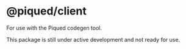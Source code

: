 # @piqued/client

For use with the Piqued codegen tool.

This package is still under active development and not ready for use.
